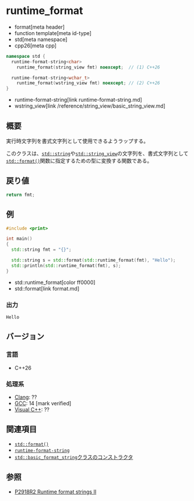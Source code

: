 # runtime_format
* format[meta header]
* function template[meta id-type]
* std[meta namespace]
* cpp26[meta cpp]

```cpp
namespace std {
  runtime-format-string<char>
    runtime_format(string_view fmt) noexcept;  // (1) C++26

  runtime-format-string<wchar_t>
    runtime_format(wstring_view fmt) noexcept; // (2) C++26
}
```
* runtime-format-string[link runtime-format-string.md]
* wstring_view[link /reference/string_view/basic_string_view.md]

## 概要
実行時文字列を書式文字列として使用できるようラップする。

このクラスは、[`std::string`](/reference/string/basic_string.md)や[`std::string_view`](/reference/string_view/basic_string_view.md)の文字列を、書式文字列として[`std::format()`](/reference/format/format.md)関数に指定するための型に変換する関数である。


## 戻り値
```cpp
return fmt;
```


## 例
```cpp example
#include <print>

int main()
{
  std::string fmt = "{}";

  std::string s = std::format(std::runtime_format(fmt), "Hello");
  std::println(std::runtime_format(fmt), s);
}
```
* std::runtime_format[color ff0000]
* std::format[link format.md]

### 出力
```
Hello
```

## バージョン
### 言語
- C++26

### 処理系
- [Clang](/implementation.md#clang): ??
- [GCC](/implementation.md#gcc): 14 [mark verified]
- [Visual C++](/implementation.md#visual_cpp): ??


## 関連項目
- [`std::format()`](format.md)
- [`runtime-format-string`](runtime-format-string.md)
- [`std::basic_format_string`クラスのコンストラクタ](basic_format_string/op_constructor.md)


## 参照
- [P2918R2 Runtime format strings II](https://open-std.org/jtc1/sc22/wg21/docs/papers/2023/p2918r2.html)
